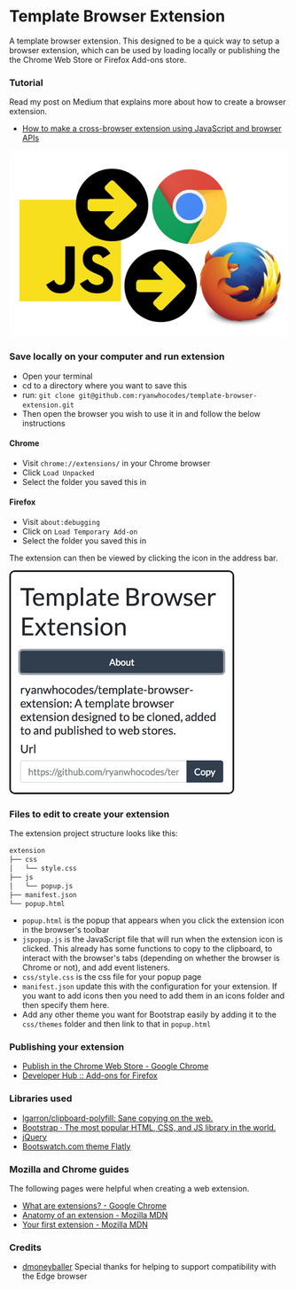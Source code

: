 # Template Browser Extension

A template browser extension. This designed to be a quick way to setup a browser extension, which can be used by loading locally or publishing the the Chrome Web Store or Firefox Add-ons store.

### Tutorial

Read my post on Medium that explains more about how to create a browser extension.  

- [How to make a cross-browser extension using JavaScript and browser APIs](https://medium.freecodecamp.org/how-to-make-a-cross-browser-extension-using-javascript-and-browser-apis-355c001cebba)

![JavaScript image](images/javascript-cross-browser-sm.png)

### Save locally on your computer and run extension

- Open your terminal
- cd to a directory where you want to save this
- run: `git clone git@github.com:ryanwhocodes/template-browser-extension.git`
- Then open the browser you wish to use it in and follow the below instructions

#### Chrome
- Visit `chrome://extensions/` in your Chrome browser
- Click `Load Unpacked`
- Select the folder you saved this in

#### Firefox
- Visit `about:debugging`
- Click on `Load Temporary Add-on`
- Select the folder you saved this in

The extension can then be viewed by clicking the icon in the address bar.

<img src="images/template-browser-extension-screenshot.png" width="400" border="3" style="border-radius: 10px;">

### Files to edit to create your extension

The extension project structure looks like this:

```
extension
├── css
│   └── style.css
├── js
│   └── popup.js
├── manifest.json
└── popup.html
```

- `popup.html` is the popup that appears when you click the extension icon in the browser's toolbar
- `jspopup.js` is the JavaScript file that will run when the extension icon is clicked. This already has some functions to copy to the clipboard, to interact with the browser's tabs (depending on whether the browser is Chrome or not), and add event listeners.
- `css/style.css` is the css file for your popup page
- `manifest.json` update this with the configuration for your extension. If you want to add icons then you need to add them in an icons folder and then specify them here.
- Add any other theme you want for Bootstrap easily by adding it to the `css/themes` folder and then link to that in `popup.html`

### Publishing your extension

- [Publish in the Chrome Web Store - Google Chrome](https://developer.chrome.com/webstore/publish)
- [Developer Hub :: Add-ons for Firefox](https://addons.mozilla.org/en-US/developers/)

### Libraries used

- [lgarron/clipboard-polyfill: Sane copying on the web.](https://github.com/lgarron/clipboard-polyfill)
- [Bootstrap · The most popular HTML, CSS, and JS library in the world.](https://getbootstrap.com/)
- [jQuery](https://jquery.com/)
- [Bootswatch.com theme Flatly](https://bootswatch.com/flatly/)

### Mozilla and Chrome guides

The following pages were helpful when creating a web extension.

- [What are extensions? - Google Chrome](https://developer.chrome.com/extensions)
- [Anatomy of an extension - Mozilla MDN](https://developer.mozilla.org/en-US/Add-ons/WebExtensions/Anatomy_of_a_WebExtension)
- [Your first extension - Mozilla MDN](https://developer.mozilla.org/en-US/Add-ons/WebExtensions/Your_first_WebExtension)

### Credits

- [dmoneyballer](https://gist.github.com/dmoneyballer) Special thanks for helping to support compatibility with the Edge browser
